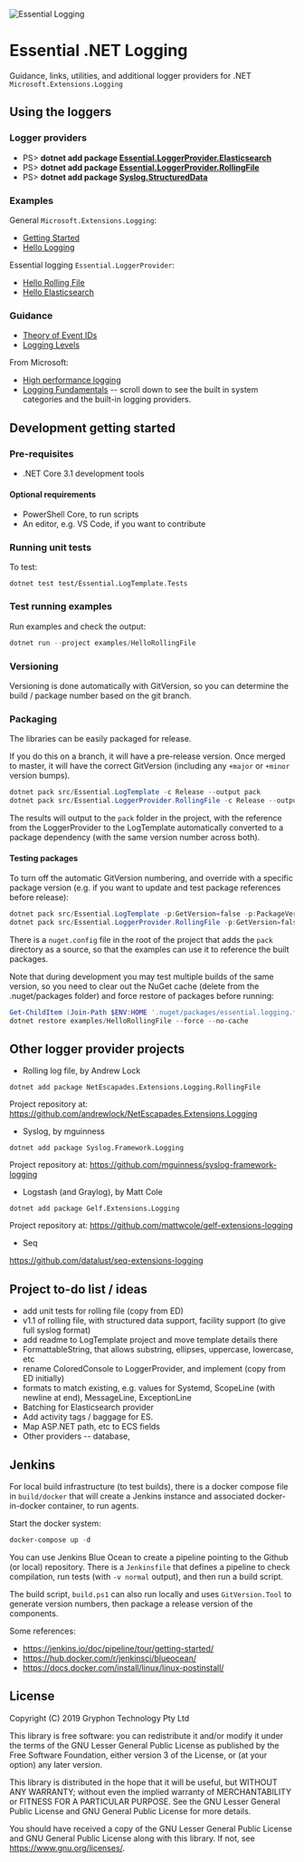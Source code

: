 ![Essential Logging](docs/images/diagnostics-logo-64.png)

# Essential .NET Logging

Guidance, links, utilities, and additional logger providers for .NET `Microsoft.Extensions.Logging`

## Using the loggers

### Logger providers

* PS> **dotnet add package [Essential.LoggerProvider.Elasticsearch](src/Essential.LoggerProvider.Elasticsearch)**
* PS> **dotnet add package [Essential.LoggerProvider.RollingFile](src/Essential.LoggerProvider.RollingFile)**
* PS> **dotnet add package [Syslog.StructuredData](https://github.com/sgryphon/syslog-structureddata)**

### Examples

General `Microsoft.Extensions.Logging`:

* [Getting Started](examples/GettingStarted)
* [Hello Logging](examples/HelloLogging)

Essential logging `Essential.LoggerProvider`:

* [Hello Rolling File](examples/HelloRollingFile)
* [Hello Elasticsearch](examples/HelloElasticsearch)

### Guidance

* [Theory of Event IDs](docs/Event-Ids.md) 
* [Logging Levels](docs/Logging-Levels.md)

From Microsoft:

* [High performance logging](https://docs.microsoft.com/en-us/aspnet/core/fundamentals/logging/loggermessage)
* [Logging Fundamentals](https://docs.microsoft.com/en-us/aspnet/core/fundamentals/logging/) -- scroll down to see the built in system categories and the built-in logging providers.


## Development getting started

### Pre-requisites

* .NET Core 3.1 development tools

#### Optional requirements

* PowerShell Core, to run scripts
* An editor, e.g. VS Code, if you want to contribute


### Running unit tests

To test:

```
dotnet test test/Essential.LogTemplate.Tests
```

### Test running examples

Run examples and check the output:

```powershell
dotnet run --project examples/HelloRollingFile
```

### Versioning

Versioning is done automatically with GitVersion, so you can determine the build / package 
number based on the git branch.

### Packaging

The libraries can be easily packaged for release. 

If you do this on a branch, it will have a pre-release version. Once merged to master, it will have the correct GitVersion (including any `+major` or `+minor` version bumps).

```powershell
dotnet pack src/Essential.LogTemplate -c Release --output pack
dotnet pack src/Essential.LoggerProvider.RollingFile -c Release --output pack
```

The results will output to the `pack` folder in the project, with the reference from the LoggerProvider to the LogTemplate automatically converted to a package dependency (with the same version number across both).

#### Testing packages

To turn off the automatic GitVersion numbering, and override with a specific package version (e.g. if you want to update and test package references before release):

```powershell
dotnet pack src/Essential.LogTemplate -p:GetVersion=false -p:PackageVersion=1.0.0 --output pack
dotnet pack src/Essential.LoggerProvider.RollingFile -p:GetVersion=false -p:PackageVersion=1.0.0 --output pack
```

There is a `nuget.config` file in the root of the project that adds the `pack` directory as a source, so that the examples can use it to reference the built packages.

Note that during development you may test multiple builds of the same version, so you need to clear out the NuGet cache (delete from the .nuget/packages folder) and force restore of packages before running:

```powershell
Get-ChildItem (Join-Path $ENV:HOME '.nuget/packages/essential.logging.*') | Remove-Item -Recurse -Force
dotnet restore examples/HelloRollingFile --force --no-cache
```


## Other logger provider projects

* Rolling log file, by Andrew Lock

```
dotnet add package NetEscapades.Extensions.Logging.RollingFile
```

Project repository at: https://github.com/andrewlock/NetEscapades.Extensions.Logging

* Syslog, by mguinness

```
dotnet add package Syslog.Framework.Logging
```

Project repository at: https://github.com/mguinness/syslog-framework-logging

* Logstash (and Graylog), by Matt Cole  

```
dotnet add package Gelf.Extensions.Logging
```

Project repository at: https://github.com/mattwcole/gelf-extensions-logging

* Seq

https://github.com/datalust/seq-extensions-logging


## Project to-do list / ideas

* add unit tests for rolling file (copy from ED)
* v1.1 of rolling file, with structured data support, facility support (to give full syslog format)
* add readme to LogTemplate project and move template details there
* FormattableString, that allows substring, ellipses, uppercase, lowercase, etc
* rename ColoredConsole to LoggerProvider, and implement (copy from ED initially)
* formats to match existing, e.g. values for Systemd, ScopeLine (with newline at end), MessageLine, ExceptionLine
* Batching for Elasticsearch provider
* Add activity tags / baggage for ES.
* Map ASP.NET path, etc to ECS fields
* Other providers -- database, 

## Jenkins

For local build infrastructure (to test builds), there is a docker compose file in `build/docker` that will create a Jenkins instance and associated docker-in-docker container, to run agents.

Start the docker system:

```powershell
docker-compose up -d
```

You can use Jenkins Blue Ocean to create a pipeline pointing to the Github (or local) repository. There is a `Jenkinsfile` that defines a pipeline to check compilation, run tests (with `-v normal` output), and then run a build script.

The build script, `build.ps1` can also run locally and uses `GitVersion.Tool` to generate version numbers, then package a release version of the components.

Some references:

* https://jenkins.io/doc/pipeline/tour/getting-started/
* https://hub.docker.com/r/jenkinsci/blueocean/
* https://docs.docker.com/install/linux/linux-postinstall/


## License

Copyright (C) 2019 Gryphon Technology Pty Ltd

This library is free software: you can redistribute it and/or modify it under the terms of the GNU Lesser General Public License as published by the Free Software Foundation, either version 3 of the License, or (at your option) any later version.

This library is distributed in the hope that it will be useful, but WITHOUT ANY WARRANTY; without even the implied warranty of MERCHANTABILITY or FITNESS FOR A PARTICULAR PURPOSE. See the GNU Lesser General Public License and GNU General Public License for more details.

You should have received a copy of the GNU Lesser General Public License and GNU General Public License along with this library. If not, see <https://www.gnu.org/licenses/>.
